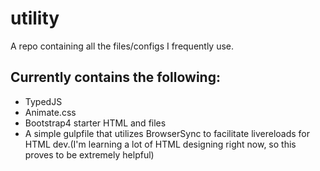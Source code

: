 # utility
A repo containing all the files/configs I frequently use.

Currently contains the following:
---------------------------------
- TypedJS
- Animate.css
- Bootstrap4 starter HTML and files
- A simple gulpfile that utilizes BrowserSync to facilitate livereloads for HTML dev.(I'm learning a lot of HTML designing right now, so this proves to be extremely helpful)
